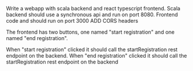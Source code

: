 Write a  webapp with scala backend and react typescript frontend.
Scala backend should use a synchronous api and run on port 8080.
Frontend code and should run on port 3000
ADD CORS headers 

The frontend has two buttons, one named "start registration" and one named "end registration".

When  "start registration" clicked it should call the startRegistration rest endpoint on the backend.
When  "end registration" clicked it should call the startRegistration rest endpoint on the backend

